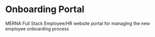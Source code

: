 
# Onboarding Portal
MERNA Full Stack Employee/HR website portal for managing the new employee onboarding process


